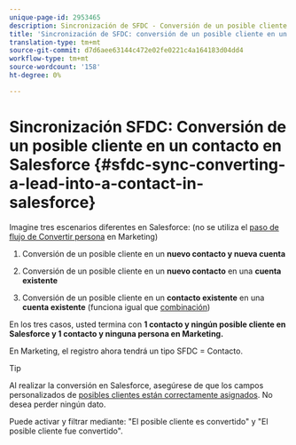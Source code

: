 ```yaml
---
unique-page-id: 2953465
description: Sincronización de SFDC - Conversión de un posible cliente en un contacto en Salesforce - Documentos de marketing - Documentación del producto
title: 'Sincronización de SFDC: conversión de un posible cliente en un contacto en Salesforce'
translation-type: tm+mt
source-git-commit: d7d6aee63144c472e02fe0221c4a164183d04dd4
workflow-type: tm+mt
source-wordcount: '158'
ht-degree: 0%

---
```



# Sincronización SFDC: Conversión de un posible cliente en un contacto en Salesforce {#sfdc-sync-converting-a-lead-into-a-contact-in-salesforce}

Imagine tres escenarios diferentes en Salesforce: (no se utiliza el [paso de flujo de Convertir persona](../../../../product-docs/core-marketo-concepts/smart-campaigns/flow-actions/convert-person.md) en Marketing)

1. Conversión de un posible cliente en un **nuevo contacto y nueva cuenta**
1. Conversión de un posible cliente en un **nuevo contacto** en una **cuenta existente**

1. Conversión de un posible cliente en un **contacto existente** en una **cuenta existente** (funciona igual que [combinación](sfdc-sync-merging-a-lead-contact-person.md))

En los tres casos, usted termina con **1 contacto y ningún posible cliente en Salesforce y 1 contacto y ninguna persona en Marketing.**

En Marketing, el registro ahora tendrá un tipo SFDC = Contacto.

>[!TIP]
>
>Al realizar la conversión en Salesforce, asegúrese de que los campos personalizados de [posibles clientes están correctamente asignados](https://help.salesforce.com/apex/HTViewHelpDoc?id=customize_mapleads.htm). No desea perder ningún dato.

Puede activar y filtrar mediante: &quot;El posible cliente es convertido&quot; y &quot;El posible cliente fue convertido&quot;.